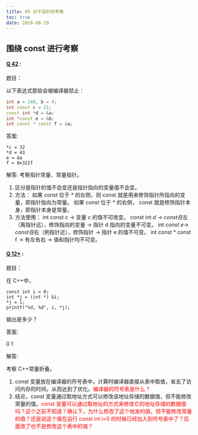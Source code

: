 ```yaml
---
title: 05 对于指针的考察
toc: true
date: 2018-08-29
---
```





## 围绕 const 进行考察


#### [Q 42](http://www.cnblogs.com/lizhenghn/p/3630405.html) :

题目：

以下表达式那些会被编译器禁止：

```cpp
int a = 248, b = 4;
int const c = 21;
const int *d = &a;
int *const e = &b;
int const * const f = &a;
```

答案:

```
*c = 32
*d = 43
e = &a
f = 0x321f
```

解答:
考察指针常量、常量指针。
1. 区分是指针的值不会变还是指针指向的变量值不会变。
2. 方法：
    如果 const 位于 * 的左侧，则 const 就是用来修饰指针所指向的变量，即指针指向为常量。
    如果 const 位于 * 的右侧， const 就是修饰指针本身，即指针本身是常量。
3. 方法使用：
    int const c -> 变量 c 的值不可改变。
    const int *d -> const在*左（离指针远），修饰指向的变量 -> 指针 d 指向的变量不可变。
    int *const e-> const在*右（例指针近），修饰指针 -> 指针 e 的值不可变。
    int const * const f -> 有左有右 -> 值和指针均不可变。




#### [Q 12*](http://blog.csdn.net/heyabo/article/details/8745942) :

题目：

在 C++中，

```
const int i = 0;
int *j = (int *) &i;
*j = 1;
printf("%d, %d", i, *j);
```

输出是多少？

答案:

0
1

解答:

考察 C++常量折叠。

1. const 变量放在编译器的符号表中，计算时编译器直接从表中取值，省去了访问内存的时间，从而达到了优化。<span style="color:red;">编译器的符号表是什么？</span>
2. 结论，const 变量通过取地址方式可以修改该地址存储的数据值，但不能修改常量的值。<span style="color:red;">const 变量可以通过取地址的方式来修改它的地址存储的数据值吗？这个之前不知道？确认下，为什么修改了这个地发的值，但不能修改常量的值？还是说这个值在运行 const int i=0 的时候已经加入到符号表中了？后面改了也不是修改这个表中的值？</span>
